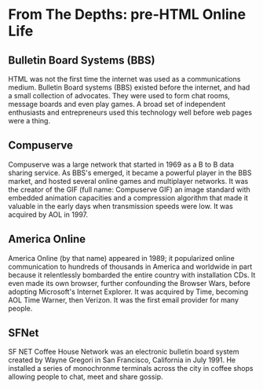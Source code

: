 # From The Depths: pre-HTML Online Life

## Bulletin Board Systems (BBS)

HTML was not the first time the internet was used as a communications medium.
Bulletin Board systems (BBS) existed before the internet, and had a small
collection of advocates. They were used to form chat rooms, message boards
and even play games. A broad set of independent enthusiasts and entrepreneurs
used this technology well before web pages were a thing. 

## Compuserve

Compuserve was a large network that started in 1969 as a B to B data sharing service.
As BBS's emerged, it became a powerful player in the BBS market, and hosted several
online games and multiplayer networks. It was the creator of the GIF 
(full name: Compuserve GIF) an image standard with embedded
animation capacities and a compression algorithm that made it valuable in the early 
days when transmission speeds were low. It was acquired by AOL in 1997. 

## America Online

America Online (by that name) appeared in 1989; it popularized online communication to
hundreds of thousands in America and worldwide in part because it relentlessly bombarded
the entire country with installation CDs. It even made its own browser, further confounding
the Browser Wars, before adopting Microsoft's Internet Explorer. It was acquired by 
Time, becoming AOL Time Warner, then Verizon. It was the first email provider for
many people. 

## SFNet

SF NET Coffee House Network was an electronic bulletin board system created by Wayne Gregori in San Francisco, California 
in July 1991. He installed a series of monochronme terminals across the city in 
coffee shops allowing people to chat, meet and share gossip. 

